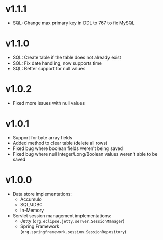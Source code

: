 # v1.1.1

* SQL: Change max primary key in DDL to 767 to fix MySQL

# v1.1.0

* SQL: Create table if the table does not already exist
* SQL: Fix date handling, now supports time
* SQL: Better support for null values

# v1.0.2

* Fixed more issues with null values

# v1.0.1

* Support for byte array fields
* Added method to clear table (delete all rows)
* Fixed bug where boolean fields weren't being saved
* Fixed bug where null Integer/Long/Boolean values weren't able to be saved

# v1.0.0

* Data store implementations:
  * Accumulo
  * SQL/JDBC
  * In-Memory
* Servlet session management implementations:
  * Jetty (`org.eclipse.jetty.server.SessionManager`)
  * Spring Framework (`org.springframework.session.SessionRepository`)
